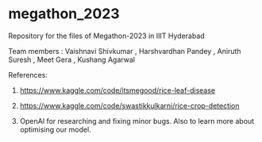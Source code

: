 # megathon_2023
Repository for the files of Megathon-2023 in IIIT Hyderabad


Team members : Vaishnavi Shivkumar , Harshvardhan Pandey , Aniruth Suresh , Meet Gera , Kushang Agarwal

References: 

1) https://www.kaggle.com/code/itsmegood/rice-leaf-disease

2) https://www.kaggle.com/code/swastikkulkarni/rice-crop-detection
            
3) OpenAI for researching and fixing minor bugs. Also to learn more about optimising our model.
